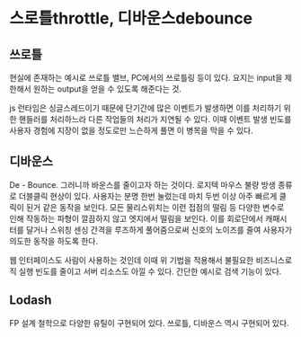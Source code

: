 # 스로틀throttle, 디바운스debounce


## 쓰로틀

현실에 존재하는 예시로 쓰로틀 밸브, PC에서의 쓰로틀링 등이 있다.
요지는 input을 제한해서 원하는 output을 얻을 수 있도록 해준다는 것.

js 런타임은 싱글스레드이기 때문에 단기간에 많은 이벤트가 발생하면 이를 처리하기 위한 핸들러를 처리하느라 다른 작업들의 처리가 지연될 수 있다. 이때 이벤트 발생 빈도를 사용자 경험에 지장이 없을 정도로만 느슨하게 풀면 이 병목을 막을 수 있다.


## 디바운스

De - Bounce. 그러니까 바운스를 줄이고자 하는 것이다. 로지텍 마우스 불량 방생 종류로 더블클릭 현상이 있다. 사용자는 분명 한번 눌렀는데 마치 두번 이상 아주 빠르게 클릭이 된거 같은 동작을 보인다. 모든 물리스위치는 이런 접점의 떨림 등 다양한 변수로 인해 작동하는 파형이 깔끔하지 않고 엣지에서 떨림을 보인다. 이를 회로단에서 캐패시터를 달거나 스위칭 센싱 간격을 루즈하게 풀어줌으로써 신호의 노이즈를 줄여 사용자가 의도한 동작을 하도록 한다.


웹 인터페이스도 사람이 사용하는 것인데 이때 위 기법을 적용해서 불필요한 비즈니스로직 실행 빈도를 줄이고 서버 리소스도 아낄 수 있다. 간단한 예시로 검색 기능이 있다.


## Lodash

FP 설계 철학으로 다양한 유틸이 구현되어 있다. 쓰로틀, 디바운스 역시 구현되어 있다.